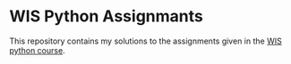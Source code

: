# WIS Python Assignmants

This repository contains my solutions to the assignments given in the [WIS python course](https://github.com/szabgab/wis-python-course-2024-11).
